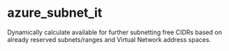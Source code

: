 # azure_subnet_it
Dynamically calculate available for further subnetting free CIDRs based on already reserved subnets/ranges and Virtual Network address spaces.
